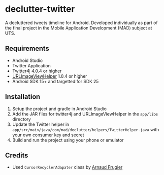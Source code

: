 # declutter-twitter
A decluttered tweets timeline for Android. Developed individually as part of the final project in the Mobile Application Development (MAD) subject at UTS.

## Requirements
- Android Studio
- Twitter Application
- [Twitter4j](http://twitter4j.org/en/) 4.0.4 or higher
- [URLImageViewHelper](https://github.com/koush/UrlImageViewHelper) 1.0.4 or higher
- Android SDK 15+ and targetted for SDK 25

## Installation

1. Setup the project and gradle in Android Studio
2. Add the JAR files for twitter4j and URLImageViewHelper in the `app/libs` directory
3. Update the Twitter helper in `app/src/main/java/com/mad/declutter/helpers/TwitterHelper.java` with your own consumer key and secret
4. Build and run the project using your phone or emulator

## Credits
- Used `CursorRecyclerAdapater` class by [Arnaud Frugier](https://quanturium.github.io/2015/04/19/using-cursors-with-the-new-recyclerview/)
